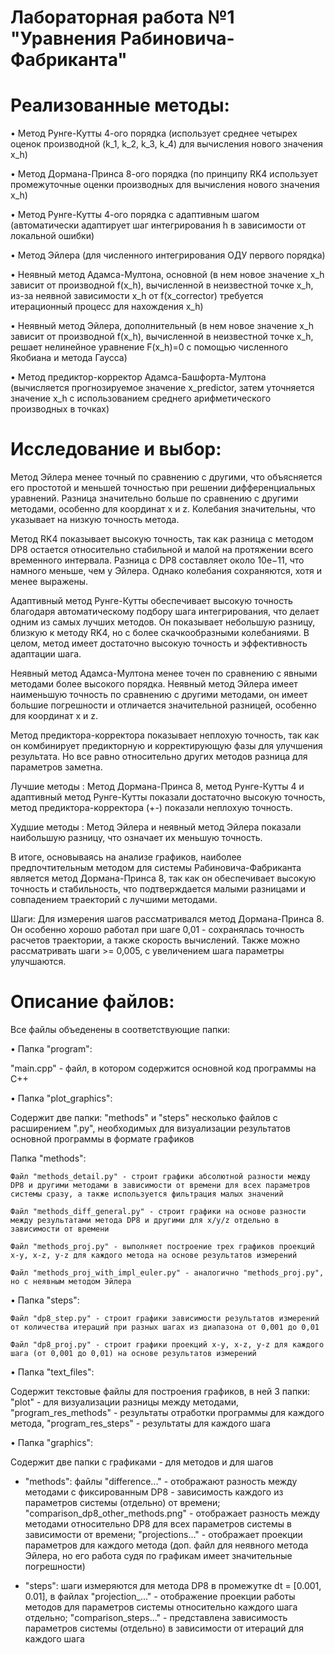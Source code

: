 # Лабораторная работа №1 "Уравнения Рабиновича-Фабриканта"

# Реализованные методы:
• Метод Рунге-Кутты 4-ого порядка (использует среднее четырех оценок производной (k_1, k_2, k_3, k_4) для вычисления нового значения x_h)

• Метод Дормана-Принса 8-ого порядка (по принципу RK4 использует промежуточные оценки производных для вычисления нового значения x_h)

• Метод Рунге-Кутты 4-ого порядка с адаптивным шагом (автоматически адаптирует шаг интегрирования h в зависимости от локальной ошибки)

• Метод Эйлера (для численного интегрирования ОДУ первого порядка)

• Неявный метод Адамса-Мултона, основной (в нем новое значение x_h зависит от производной f(x_h), вычисленной в неизвестной точке x_h, из-за неявной зависимости x_h от f(x_corrector) требуется итерационный процесс для нахождения x_h) 

• Неявный метод Эйлера, дополнительный (в нем новое значение x_h зависит от производной f(x_h), вычисленной в неизвестной точке x_h, решает нелинейное уравнение F(x_h)=0 с помощью численного Якобиана и метода Гаусса)

• Метод предиктор-корректор Адамса-Башфорта-Мултона (вычисляется прогнозируемое значение x_predictor, затем уточняется значение x_h с использованием среднего арифметического производных в точках)

# Исследование и выбор:
Метод Эйлера менее точный по сравнению с другими, что объясняется его простотой и меньшей точностью при решении дифференциальных уравнений. Разница значительно больше по сравнению с другими методами, особенно для координат x и z. Колебания значительны, что указывает на низкую точность метода.

Метод RK4 показывает высокую точность, так как разница с методом DP8 остается относительно стабильной и малой на протяжении всего временного интервала. Разница с DP8 составляет около 10e−11, что намного меньше, чем у Эйлера. Однако колебания сохраняются, хотя и менее выражены.

Адаптивный метод Рунге-Кутты обеспечивает высокую точность благодаря автоматическому подбору шага интегрирования, что делает одним из самых лучших методов. Он показывает небольшую разницу, близкую к методу RK4, но с более скачкообразными колебаниями. В целом, метод имеет достаточно высокую точность и эффективность адаптации шага.

Неявный метод Адамса-Мултона менее точен по сравнению с явными методами более высокого порядка. Неявный метод Эйлера имеет наименьшую точность по сравнению с другими методами, он имеет большие погрешности и отличается значительной разницей, особенно для координат x и z.

Метод предиктора-корректора показывает неплохую точность, так как он комбинирует предикторную и корректирующую фазы для улучшения результата. Но все равно относительно других методов разница для параметров заметна.

Лучшие методы : Метод Дормана-Принса 8, метод Рунге-Кутты 4 и адаптивный метод Рунге-Кутты показали достаточно высокую точность, метод предиктора-корректора (+-) показали неплохую точность.

Худшие методы : Метод Эйлера и неявный метод Эйлера показали наибольшую разницу, что означает их меньшую точность.

В итоге, основываясь на анализе графиков, наиболее предпочтительным методом для системы Рабиновича-Фабриканта является метод Дормана-Принса 8, так как он обеспечивает высокую точность и стабильность, что подтверждается малыми разницами и совпадением траекторий с лучшими методами.

Шаги:
Для измерения шагов рассматривался метод Дормана-Принса 8. Он особенно хорошо работал при шаге 0,01 - сохранялась точность расчетов траектории, а также скорость вычислений.
Также можно рассматривать шаги >= 0,005, с увеличением шага параметры улучшаются.

# Описание файлов:
Все файлы объеденены в соответствующие папки:

• Папка "program":

  "main.cpp" - файл, в котором содержится основной код программы на C++

• Папка "plot_graphics":

  Содержит две папки: "methods" и "steps" несколько файлов с расширением ".py", необходимых для визуализации результатов основной программы в формате графиков
  
  Папка "methods":
  
    Файл "methods_detail.py" - строит графики абсолютной разности между DP8 и другими методами в зависимости от времени для всех параметров системы сразу, а также используется фильтрация малых значений    
  
    Файл "methods_diff_general.py" - строит графики на основе разности между результатами метода DP8 и другими для x/y/z отдельно в зависимости от времени
  
    Файл "methods_proj.py" - выполняет построение трех графиков проекций x-y, x-z, y-z для каждого метода на основе результатов измерений
  
    Файл "methods_proj_with_impl_euler.py" - аналогично "methods_proj.py", но с неявным методом Эйлера
      
  • Папка "steps":
  
    Файл "dp8_step.py" - строит графики зависимости результатов измерений от количества итераций при разных шагах из диапазона от 0,001 до 0,01
  
    Файл "dp8_proj.py" - строит графики проекций x-y, x-z, y-z для каждого шага (от 0,001 до 0,01) на основе результатов измерений

  
• Папка "text_files": 

  Содержит текстовые файлы для построения графиков, в ней 3 папки: "plot" - для визуализации разницы между методами, "program_res_methods" - результаты отработки программы для каждого метода, "program_res_steps" - результаты для каждого шага

• Папка "graphics":

  Содержит две папки с графиками - для методов и для шагов
  
  - "methods": файлы "difference..." - отображают разность между методами с фиксированным DP8 - зависимость каждого из параметров системы (отдельно) от времени; "comparison_dp8_other_methods.png" - отображает разность между методами относительно DP8 для всех параметров системы в зависимости от времени; "projections..." - отображает проекции параметров для каждого метода (доп. файл для неявного метода Эйлера, но его работа судя по графикам имеет значительные погрешности)
    
  - "steps": шаги измеряются для метода DP8 в промежутке dt = [0.001, 0.01], в файлах "projection_..." - отображение проекции работы методов для параметров системы относительно каждого шага отдельно; "comparison_steps..." - представлена зависимость параметров системы (отдельно) в зависимости от итераций для каждого шага
